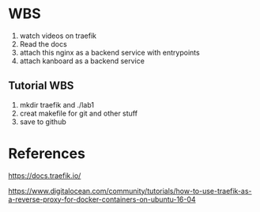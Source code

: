 # WBS


1. watch videos on traefik
2. Read the docs
3. attach this nginx as a backend service with entrypoints
4. attach kanboard as a backend service


## Tutorial WBS

1. mkdir traefik and ./lab1
2. creat makefile for git and other stuff
3. save to github


# References

https://docs.traefik.io/

https://www.digitalocean.com/community/tutorials/how-to-use-traefik-as-a-reverse-proxy-for-docker-containers-on-ubuntu-16-04
